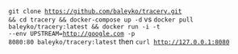 <code>git clone https://github.com/baleyko/tracery.git && cd tracery && docker-compose up -d</code>
vs
<code>docker pull baleyko/tracery:latest && docker run -i -t --env UPSTREAM=http://google.com -p 8080:80 baleyko/tracery:latest</code>
then
<code>curl http://127.0.0.1:8080</code>